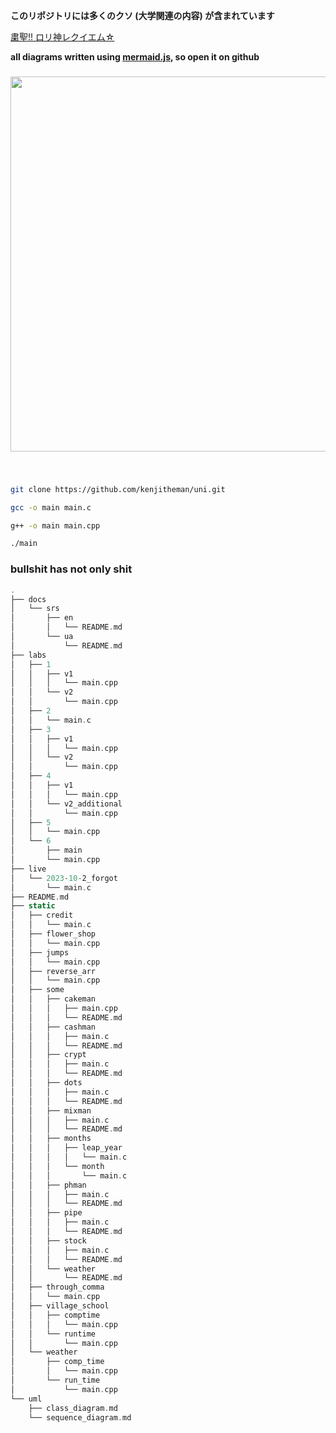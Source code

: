 **このリポジトリには多くのクソ (大学関連の内容) が含まれています**

[粛聖!! ロリ神レクイエム☆](https://www.youtube.com/watch?v=Ci_zad39Uhw)

**all diagrams written using [mermaid.js](https://mermaid.js.org/), so open it on github**

###

<div align="center">
    <img src="https://media.tenor.com/5i7e2H3mEWoAAAAC/sangatsu-no-lion-3gatsu-no-lion.gif" width="600px">
</div>

###

<br>

```sh
git clone https://github.com/kenjitheman/uni.git
```

```sh
gcc -o main main.c
```

```sh
g++ -o main main.cpp
```

```sh
./main
```

### bullshit has not only shit

```rust
.
├── docs
│   └── srs
│       ├── en
│       │   └── README.md
│       └── ua
│           └── README.md
├── labs
│   ├── 1
│   │   ├── v1
│   │   │   └── main.cpp
│   │   └── v2
│   │       └── main.cpp
│   ├── 2
│   │   └── main.c
│   ├── 3
│   │   ├── v1
│   │   │   └── main.cpp
│   │   └── v2
│   │       └── main.cpp
│   ├── 4
│   │   ├── v1
│   │   │   └── main.cpp
│   │   └── v2_additional
│   │       └── main.cpp
│   ├── 5
│   │   └── main.cpp
│   └── 6
│       ├── main
│       └── main.cpp
├── live
│   └── 2023-10-2_forgot
│       └── main.c
├── README.md
├── static
│   ├── credit
│   │   └── main.c
│   ├── flower_shop
│   │   └── main.cpp
│   ├── jumps
│   │   └── main.cpp
│   ├── reverse_arr
│   │   └── main.cpp
│   ├── some
│   │   ├── cakeman
│   │   │   ├── main.cpp
│   │   │   └── README.md
│   │   ├── cashman
│   │   │   ├── main.c
│   │   │   └── README.md
│   │   ├── crypt
│   │   │   ├── main.c
│   │   │   └── README.md
│   │   ├── dots
│   │   │   ├── main.c
│   │   │   └── README.md
│   │   ├── mixman
│   │   │   ├── main.c
│   │   │   └── README.md
│   │   ├── months
│   │   │   ├── leap_year
│   │   │   │   └── main.c
│   │   │   └── month
│   │   │       └── main.c
│   │   ├── phman
│   │   │   ├── main.c
│   │   │   └── README.md
│   │   ├── pipe
│   │   │   ├── main.c
│   │   │   └── README.md
│   │   ├── stock
│   │   │   ├── main.c
│   │   │   └── README.md
│   │   └── weather
│   │       └── README.md
│   ├── through_comma
│   │   └── main.cpp
│   ├── village_school
│   │   ├── comptime
│   │   │   └── main.cpp
│   │   └── runtime
│   │       └── main.cpp
│   └── weather
│       ├── comp_time
│       │   └── main.cpp
│       └── run_time
│           └── main.cpp
└── uml
    ├── class_diagram.md
    └── sequence_diagram.md
```
